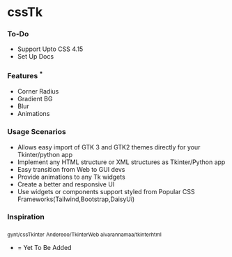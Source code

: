 # cssTk


### To-Do
- Support Upto CSS 4.15
- Set Up Docs

### Features <sup>*</sup>
- Corner Radius
- Gradient BG
- Blur
- Animations

### Usage Scenarios
- Allows easy import of GTK 3 and GTK2 themes directly for your Tkinter/python app
- Implement any HTML structure or XML structures as Tkinter/Python app
- Easy transition from Web to GUI devs
- Provide animations to any Tk widgets
- Create a better and responsive UI
- Use widgets or components support styled from Popular CSS Frameworks(Tailwind,Bootstrap,DaisyUi)

### Inspiration

<sub> gynt/cssTkinter</sub>
<sub> Andereoo/TkinterWeb </sub>
<sub> aivarannamaa/tkinterhtml </sub>




* = Yet To Be Added
